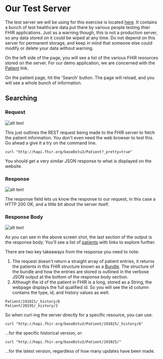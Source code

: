 # Our Test Server

The test server we will be using for this exercise is located [here](http://hapi.fhir.org/). It contains a bunch of test healthcare data put there by various people testing thier FHIR applications. Just as a warning though, this is not a production server, so any data stored on it could be wiped at any time. Do not depend on this server for permanent storage, and keep in mind that someone else could modify or delete your data without warning.

On the left side of the page, you will see a list of the various FHIR resources stored on the server. For our demo application, we are concerned with the [Patient](http://hapi.fhir.org/resource?serverId=home_21&pretty=false&resource=Patient) link.

On the patient page, hit the 'Search' button. The page will reload, and you will see a whole bunch of information.

## Searching

### Request

![alt text][request]

This just outlines the REST request being made to the FHIR server to fetch the patient information. You don't even need the web browser to test this. Go ahead a give it a try on the command line.
```
curl "http://hapi.fhir.org/baseDstu3/Patient?_pretty=true"
```
You should get a very similar JSON response to what is displayed on the website.

### Response

![alt text][response]

The response field lets us know the response to our request, in this case a HTTP 200 OK, and a little bit about the server itself.

### Response Body

![alt text][body]

As you can see in the above screen shot, the last section of the output is the response body. You'll see a list of [patients](https://www.hl7.org/fhir/patient.html) with links to explore further.

There are two key takeaways from the response you need to note:

1. The request doesn't return a straight array of patient entries, it returns the patients in this FHIR structure known as a [Bundle](https://www.hl7.org/fhir/bundle.html). The structure of the bundle and how the entries are stored is outlined in the verbose JSON output at the bottom of the response body section.
2. Although the id of the patient in FHIR is a long, stored as a String, the webpage displays the full qualified id. So you will see the id column contains the type, id, and history values as well:
```
Patient/191021/_history/6
Patient/20195/_history/2
```
So when curl-ing the server directly for a specific resource, you can use:
```
curl "http://hapi.fhir.org/baseDstu3/Patient/191025/_history/6"
```
...for the specific historical version, or:
```
curl "http://hapi.fhir.org/baseDstu3/Patient/191025/"
```
...for the latest version, regardless of how many updates have been made.

[request]: request.png
[response]: response.png
[body]: body.png
